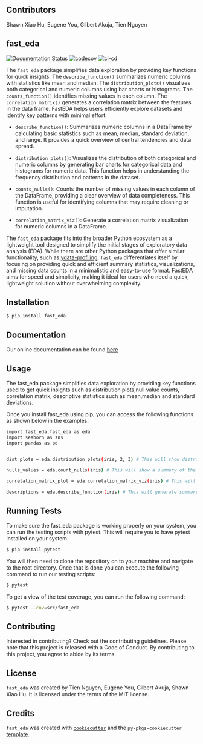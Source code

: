 ## Contributors 

Shawn Xiao Hu, Eugene You, Gilbert Akuja, Tien Nguyen

## fast_eda

[![Documentation Status](https://readthedocs.org/projects/fast-eda/badge/?version=latest)](https://fast-eda.readthedocs.io/en/latest/?badge=latest)
[![codecov](https://codecov.io/gh/UBC-MDS/fast_eda/graph/badge.svg?token=qRRzvujw3T)](https://codecov.io/gh/UBC-MDS/fast_eda)
[![ci-cd](https://github.com/UBC-MDS/fast_eda/actions/workflows/ci-cd.yml/badge.svg)](https://github.com/UBC-MDS/fast_eda/actions/workflows/ci-cd.yml)

The `fast_eda` package simplifies data exploration by providing key functions for quick insights. The `describe_function()` summarizes numeric columns with statistics like mean and median. The `distribution_plots()` visualizes both categorical and numeric columns using bar charts or histograms. The `counts_function()` identifies missing values in each column. The `correlation_matrix()` generates a correlation matrix between the features in the data frame. FastEDA helps users efficiently explore datasets and identify key patterns with minimal effort. 

- `describe_function()`:
Summarizes numeric columns in a DataFrame by calculating basic statistics such as mean, median, standard deviation, and range. It provides a quick overview of central tendencies and data spread.

- `distribution_plots()`:
Visualizes the distribution of both categorical and numeric columns by generating bar charts for categorical data and histograms for numeric data. This function helps in understanding the frequency distribution and patterns in the dataset.

- `counts_nulls()`:
Counts the number of missing values in each column of the DataFrame, providing a clear overview of data completeness. This function is useful for identifying columns that may require cleaning or imputation.

- `correlation_matrix_viz()`:
Generate a correlation matrix visualization for numeric columns in a DataFrame.

The `fast_eda` package fits into the broader Python ecosystem as a lightweight tool designed to simplify the initial stages of exploratory data analysis (EDA). While there are other Python packages that offer similar functionality, such as [ydata-profiling](https://github.com/ydataai/ydata-profiling), `fast_eda` differentiates itself by focusing on providing quick and efficient summary statistics, visualizations, and missing data counts in a minimalistic and easy-to-use format. FastEDA aims for speed and simplicity, making it ideal for users who need a quick, lightweight solution without overwhelming complexity.

## Installation

```bash
$ pip install fast_eda
```
## Documentation 

Our online documentation can be found [here](https://fast-eda.readthedocs.io/en/latest/?badge=latest)
## Usage

The fast_eda package simplifies data exploration by providing key functions used to get quick insights such as
distribution plots,null value counts, correlation matrix, descriptive statistics such as mean,median and standard deviations. 

Once you install fast_eda using pip, you can access the following functions as shown below in the examples.

``` bash
import fast_eda.fast_eda as eda 
import seaborn as sns 
import pandas as pd 


dist_plots = eda.distribution_plots(iris, 2, 3) # This will show distribution plots of the given dataset 

nulls_values = eda.count_nulls(iris) # This will show a summary of the number of null values in each rows 

correlation_matrix_plot = eda.correlation_matrix_viz(iris) # This will generate the correlation matrix for numeric columns

descriptions = eda.describe_function(iris) # This will generate summary statistics such as mean, medain and standard deviations 

```

## Running Tests
To make sure the fast_eda package is working properly on your system, you can run the testing scripts with pytest. This will require you to have pytest installed on your system.

```bash
$ pip install pytest
```

You will then need to clone the repository on to your machine and navigate to the root directory. Once that is done you can execute the following command to run our testing scripts:

```bash
$ pytest
```

To get a view of the test coverage, you can run the following command:

```bash
$ pytest --cov=src/fast_eda
```

## Contributing

Interested in contributing? Check out the contributing guidelines. Please note that this project is released with a Code of Conduct. By contributing to this project, you agree to abide by its terms.

## License

`fast_eda` was created by Tien Nguyen, Eugene You, Gilbert Akuja, Shawn Xiao Hu. It is licensed under the terms of the MIT license.

## Credits

`fast_eda` was created with [`cookiecutter`](https://cookiecutter.readthedocs.io/en/latest/) and the `py-pkgs-cookiecutter` [template](https://github.com/py-pkgs/py-pkgs-cookiecutter).
